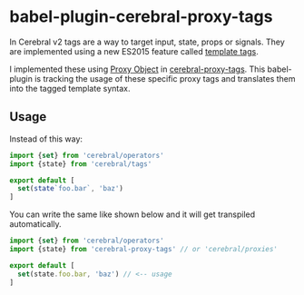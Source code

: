 babel-plugin-cerebral-proxy-tags
=========================

In Cerebral v2 tags are a way to target input, state, props or signals. They are
implemented using a new ES2015 feature called [template tags](https://developer.mozilla.org/en-US/docs/Web/JavaScript/Reference/Template_literals#Tagged_template_literals).

I implemented these using [Proxy Object](https://developer.mozilla.org/en/docs/Web/JavaScript/Reference/Global_Objects/Proxy) in [cerebral-proxy-tags](https://github.com/FWeinb/cerebral-proxy-tags). This babel-plugin is tracking the usage of these specific proxy tags and translates them into the tagged template syntax.

## Usage

Instead of this way:

```js
import {set} from 'cerebral/operators'
import {state} from 'cerebral/tags'

export default [
  set(state`foo.bar`, 'baz')
]
```

You can write the same like shown below and it will get transpiled automatically.

```js
import {set} from 'cerebral/operators'
import {state} from 'cerebral-proxy-tags' // or 'cerebral/proxies'

export default [
  set(state.foo.bar, 'baz') // <-- usage
]
```
